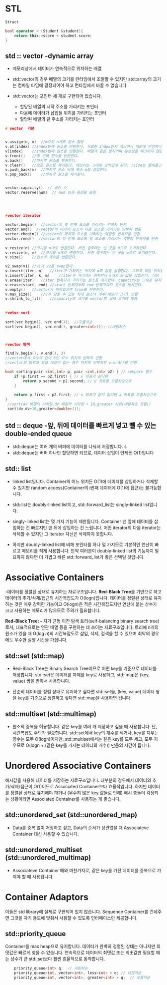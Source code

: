 # STL

  

```c++
Struct

bool operator < (Student &student){
	return this->score < student.score;
}


```



## std :: vector  -dynamic array

- 메모리상에서 데이터가 연속적으로 위치하는 배열

- std::vector의 경우 배열의 크기를 런타임에서 조절할 수 있지만 std::array의 크기는 컴파일 타임에 결정되어야 하고 런타임에서 바꿀 수 없습니다

  

- std::vector는 포인터 세 개로 구현되어 있습니다.

  - 할당된 배열의 시작 주소를 가리키는 포인터
  - 다음에 데이터가 삽입될 위치를 가리키는 포인터
  - 할당된 배열의 끝 주소를 가리키는 포인터

```c++
# vector  기본 


v.assign(n, m)	//m으로 n개의 원소 할당
v.at(index)	//index번째 원소를 반환한다. 유효한 index인지 체크하기 때문에 안전하다.
v[index]	//index번째 원소를 반환한다. 배열과 같은 방식이며 유효성을 체크하지 않는다.
v.front()	//첫 번째 원소를 반환한다.
v.back()	//마지막 원소를 반환한다.
v.clear()	//모든 원소를 제거한다. 메모리는 그대로 남아있게 된다. (size는 줄어들고 capacity는 유지)
v.push_back(m)	//마지막 원소 뒤에 원소 m을 삽입한다.
v.pop_back()	//마지막 원소를 제거한다.


vector.capacity()  // 공간 수 
vector.reserve(num)  // num 만큼 용량을 늘림

    
    
    
#vector iterator
    
vector.begin()  //vector의 첫 번째 요소를 가리키는 반복자 반환 
vector.end()  //vector의 마지막 요소의 다음 요소를 가리키는 반복자 반환 
vector.rbegin() //vector의 마지막 요소를 가리키는 역방향 반복자를 반환
vector.rend()  //vector의 첫 번째 요소의 앞 요소를 가리키는 역방향 반복자를 반환
    
v.resize(n)	//크기를 n개로 변경한다. 커진 경우에는 빈 곳을 0으로 초기화한다.
v.resize(n, m)	//크기를 n개로 변경한다. 커진 경우에는 빈 곳을 m으로 초기화한다.
v.size()	//원소의 개수를 반환한다.

v2.swap(v1)	//v1과 v2를 swap한다.
v.insert(iter, m)	//iter가 가리키는 위치에 m의 값을 삽입한다. 그리고 해당 위치를 가리키는 반복자(iterator)를 반환
v.insert(iter, k, m)	//iter가 가리키는 위치부터 k개의 m 값을 삽입한다. 다음 원소들은 뒤로 밀린다.
v.erase(iter)	//iter 반복자가 가리키는 원소를 제거한다. capacity는 그대로 유지된다.
v.erase(start, end)	//start 반복자부터 end 반복자까지 원소를 제거한다.
v.empty()	//vector가 비어있으면 true를 반환한다.
v.max_size()	//v가 담을 수 있는 최대 원소의 개수(메모리 크기) 반환
v.shrink_to_fit()	//capacity의 크기를 vector의 실제 크기에 맞춤
    
    
#vetor sort
    
sort(vec.begin(), vec.end());  //오름차순 
sort(vec.begin(), vec.end(), greater<int>()); //내림차순



#vector 탐색

find(v.begin(), v.end(), 3)  
//vector에서 요소의 값이 3인 요소 위치의 반복자 반환
//vector의 범위에 찾을 대상이 없는 경우 마지막 반복자인 v.end()를 반환
```

```c++
bool sorting(pair <int,int> p, pair <int,int> p2) { // compare 함수
    if (p.first == p2.first) { // x 좌표가 같다면
        return p.second < p2.second; // y 좌표를 오름차순으로
    }
    
    return p.first < p2.first; // x 좌표가 같지 않다면 x 좌표를 오름차순으로
}
 //sort(dv 배열의 시작점,dv 배열의 시작점 + 10,greater 사용(내림차순 정렬))
 sort(dv,dv+10,greater<double>());
```



## std :: deque -앞, 뒤에 데이터를 빠르게 넣고 뺄 수 있는 double-ended queue

- std::deque는 여러 개의 버퍼에 데이터를 나눠서 저장합니다. s
- std::deque는 버퍼 하나만 할당하면 되므로, 데이터 삽입이 언제든 O(1)입니다

## std:: list

- linked list입니다. Container의 어느 위치든 O(1)에 데이터를 삽입하거나 삭제할 수 있지만 random access(Container의 i번째 데이터에 O(1)에 접근)는 불가능합니다.

- std::list는 doubly-linked list이고, std::forward_list는 singly-linked list입니다.  
- singly-linked list는 몇 가지 기능이 제한됩니다. Container 맨 앞에 데이터를 삽입하는 건 빠르지만 맨 뒤에 삽입하는 건 느립니다. 어떤 iterator의 다음 iterator는 삭제할 수 있지만 그 iterator 자신은 삭제하지 못합니다. 
- 하지만 doubly-linked list에 비해 포인터를 하나 덜 가지므로 기본적인 연산이 빠르고 메모리를 적게 사용합니다. 만약 여러분이 doubly-linked list의 기능까지 필요하지 않다면 더 가볍고 빠른 std::forward_list가 좋은 선택일 것입니다.



# **Associative Containers**

-데이터를 정렬된 상태로 유지하는 자료구조입니다. **Red-Black Tree**를 기반으로 하고 데이터의 추가/삭제/접근의 시간복잡도가 O(logn)입니다. 데이터를 정렬된 상태로 유지하는 것은 매우 강력한 기능이고 O(logn)은 적은 시간복잡도지만 연산에 붙는 상수가 크고 사용하는 메모리가 많으므로 주의가 필요합니다.

**Red-Black Tree: -** 자가 균형 이진 탐색 트리(self-balancing binary search tree)로서, 대표적으로는 연관 배열 등을 구현하는 데 쓰이는 자료구조입니다. 트리에 n개의 원소가 있을 때 O(log *n*)의 시간복잡도로 삽입, 삭제, 검색을 할 수 있으며 최악의 경우에도 우수한 실행 시간을 가집니다.



## std::set (std::map) 

- Red-Black Tree는 Binary Search Tree이므로 어떤 key를 기준으로 데이터를 저장합니다. std::set은 데이터를 자체를 key로 사용하고, std::map은 (key, value) 쌍을 받아서 사용합니다.  

- 단순히 데이터를 정렬 상태로 유지하고 싶다면 std::set을, (key, value) 데이터 쌍을 key를 기준으로 정렬하고 싶다면 std::map을 사용하면 됩니다.



## std::multiset (std::multimap) 

- 원소의 중복을 허용합니다. 같은 key를 여러 개 저장하고 싶을 때 사용합니다. 단, 시간복잡도 주의가 필요합니다. std::set에서 key의 개수를 세거나, key를 지우는 함수는 모두 O(logn)이지만, std::multiset에서는 같은 key를 모두 세고, 모두 지우므로 O(logn + (같은 key를 가지는 데이터의 개수)) 만큼의 시간이 듭니다.



# Unordered Associative Containers

해시값을 사용해 데이터를 저장하는 자료구조입니다. 대부분의 경우에서 데이터의 추가/삭제/접근이 O(1)이므로 Associated Container보다 효율적입니다. 하지만 데이터를 정렬된 상태로 유지해야 하거나 (무수히 많은 key 값들로 인해) 해시 충돌이 걱정되는 상황이라면 Associated Container를 사용하는 게 좋습니다.

## std::unordered_set (std::unordered_map)

- Data를 중복 없이 저장하고 싶고, Data의 순서가 상관없을 때 Associateve Container 대신 사용할 수 있습니다.



## std::unordered_multiset (std::unordered_multimap)

- Associateve Container 때와 마찬가지로, 같은 key를 가진 데이터를 중복으로 가져야 할 때 사용됩니다.





# Container Adaptors

이들은 std library에 실제로 구현되어 있지 않습니다. Sequence Container를 건네주면 그것을 자기 용도에 맞춰서 사용할 수 있도록 인터페이스만 제공합니다.



## std::priority_queue

Container를 max heap으로 유지합니다. 데이터가 완벽히 정렬된 상태는 아니지만 최댓값은 빠르게 찾을 수 있습니다. 연속적으로 데이터의 최댓값 또는 최솟값만 필요할 때는 상수가 큰 std::set보다 훨씬 효율적으로 동작합니다.

```c++
	priority_queue<int> q;	// 내림차순 
	priority_queue<int, vector<int>, less<int> > q;	// 내림차순
	priority_queue<int, vector<int>, greater<int> > q;	// 오름차순
```

